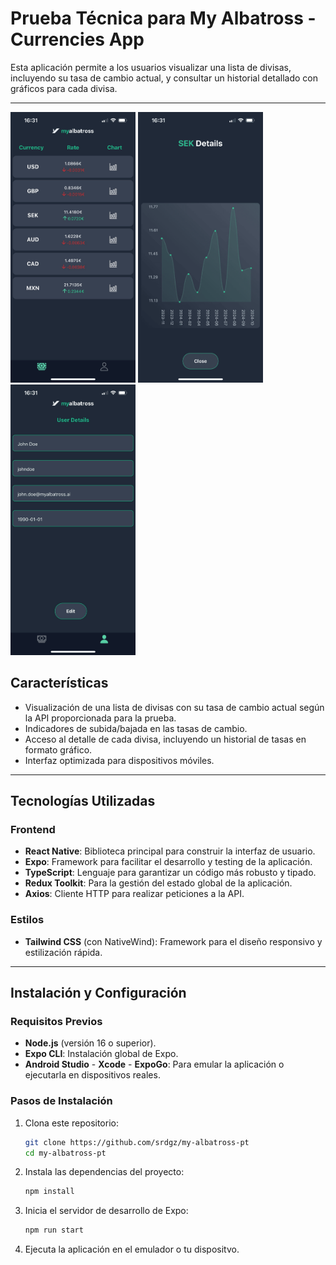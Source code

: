 # **Prueba Técnica para My Albatross - Currencies App**

Esta aplicación permite a los usuarios visualizar una lista de divisas, incluyendo su tasa de cambio actual, y consultar un historial detallado con gráficos para cada divisa.

---

<img src="./assets/images/Image1.png" alt="Pantalla principal" width="200">
<img src="./assets/images/Image2.png" alt="Pantalla detalle" width="200">
<img src="./assets/images/Image3.png" alt="Pantalla usuario" width="200">

## **Características**

- Visualización de una lista de divisas con su tasa de cambio actual según la API proporcionada para la prueba.
- Indicadores de subida/bajada en las tasas de cambio.
- Acceso al detalle de cada divisa, incluyendo un historial de tasas en formato gráfico.
- Interfaz optimizada para dispositivos móviles.

---

## **Tecnologías Utilizadas**

### **Frontend**

- **React Native**: Biblioteca principal para construir la interfaz de usuario.
- **Expo**: Framework para facilitar el desarrollo y testing de la aplicación.
- **TypeScript**: Lenguaje para garantizar un código más robusto y tipado.
- **Redux Toolkit**: Para la gestión del estado global de la aplicación.
- **Axios**: Cliente HTTP para realizar peticiones a la API.

### **Estilos**

- **Tailwind CSS** (con NativeWind): Framework para el diseño responsivo y estilización rápida.

---

## **Instalación y Configuración**

### **Requisitos Previos**

- **Node.js** (versión 16 o superior).
- **Expo CLI**: Instalación global de Expo.
- **Android Studio** - **Xcode** - **ExpoGo**: Para emular la aplicación o ejecutarla en dispositivos reales.

### **Pasos de Instalación**

1. Clona este repositorio:

   ```bash
   git clone https://github.com/srdgz/my-albatross-pt
   cd my-albatross-pt

   ```

2. Instala las dependencias del proyecto:

   ```bash
   npm install

   ```

3. Inicia el servidor de desarrollo de Expo:

   ```bash
   npm run start

   ```

4. Ejecuta la aplicación en el emulador o tu dispositvo.
